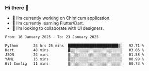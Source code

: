 ### Hi there 👋

<!--
**devcat37/devcat37** is a ✨ _special_ ✨ repository because its `README.md` (this file) appears on your GitHub profile.-->


- 🔭 I’m currently working on Chimicum application.
- 🌱 I’m currently learning Flutter/Dart.
- 👯 I’m looking to collaborate with UI designers.
<!-- - 🤔 I’m looking for help with ... -->

<!--START_SECTION:waka-->

```txt
From: 16 January 2025 - To: 23 January 2025

Python       24 hrs 26 mins  ███████████████████████▒░   92.71 %
Dart         48 mins         ▓░░░░░░░░░░░░░░░░░░░░░░░░   03.06 %
JSON         24 mins         ▒░░░░░░░░░░░░░░░░░░░░░░░░   01.58 %
YAML         15 mins         ▒░░░░░░░░░░░░░░░░░░░░░░░░   00.99 %
Git Config   11 mins         ▒░░░░░░░░░░░░░░░░░░░░░░░░   00.73 %
```

<!--END_SECTION:waka-->
